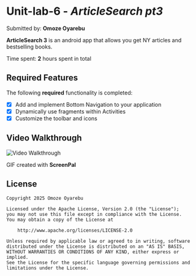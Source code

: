 # Unit-lab-6 - *ArticleSearch pt3*

Submitted by: **Omoze Oyarebu**

**ArticleSearch 3** is an android app that allows you get NY articles and bestselling books.

Time spent: **2** hours spent in total

## Required Features

The following **required** functionality is completed:

- [x] Add and implement Bottom Navigation to your application
- [x] Dynamically use fragments within Activities
- [x] Customize the toolbar and icons

## Video Walkthrough
<img src= '' title='Video Walkthrough' width='' alt='Video Walkthrough'/>

GIF created with **ScreenPal**

## License

    Copyright 2025 Omoze Oyarebu

    Licensed under the Apache License, Version 2.0 (the "License");
    you may not use this file except in compliance with the License.
    You may obtain a copy of the License at

        http://www.apache.org/licenses/LICENSE-2.0

    Unless required by applicable law or agreed to in writing, software
    distributed under the License is distributed on an "AS IS" BASIS,
    WITHOUT WARRANTIES OR CONDITIONS OF ANY KIND, either express or implied.
    See the License for the specific language governing permissions and
    limitations under the License.
